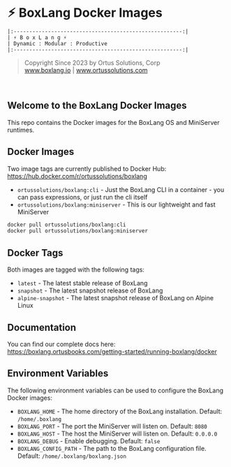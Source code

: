 # ⚡︎ BoxLang Docker Images

```
|:------------------------------------------------------:|
| ⚡︎ B o x L a n g ⚡︎
| Dynamic : Modular : Productive
|:------------------------------------------------------:|
```

<blockquote>
	Copyright Since 2023 by Ortus Solutions, Corp
	<br>
	<a href="https://www.boxlang.io">www.boxlang.io</a> |
	<a href="https://www.ortussolutions.com">www.ortussolutions.com</a>
</blockquote>

<p>&nbsp;</p>

## Welcome to the BoxLang Docker Images

This repo contains the Docker images for the BoxLang OS and MiniServer runtimes.

## Docker Images

Two image tags are currently published to Docker Hub: https://hub.docker.com/r/ortussolutions/boxlang

* `ortussolutions/boxlang:cli` - Just the BoxLang CLI in a container - you can pass expressions, or just run the cli itself
* `ortussolutions/boxlang:miniserver` - This is our lightweight and fast MiniServer

```bash
docker pull ortussolutions/boxlang:cli
docker pull ortussolutions/boxlang:miniserver
```

## Docker Tags

Both images are tagged with the following tags:

* `latest` - The latest stable release of BoxLang
* `snapshot` - The latest snapshot release of BoxLang
* `alpine-snapshot` - The latest snapshot release of BoxLang on Alpine Linux

## Documentation

You can find our complete docs here: https://boxlang.ortusbooks.com/getting-started/running-boxlang/docker

## Environment Variables

The following environment variables can be used to configure the BoxLang Docker images:

* `BOXLANG_HOME` - The home directory of the BoxLang installation. Default: `/home/.boxlang`
* `BOXLANG_PORT` - The port the MiniServer will listen on. Default: `8080`
* `BOXLANG_HOST` - The host the MiniServer will listen on. Default: `0.0.0.0`
* `BOXLANG_DEBUG` - Enable debugging. Default: `false`
* `BOXLANG_CONFIG_PATH` - The path to the BoxLang configuration file. Default: `/home/.boxlang/boxlang.json`
